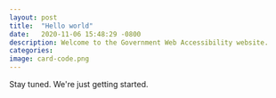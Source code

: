 ```yaml
---
layout: post
title:  "Hello world"
date:   2020-11-06 15:48:29 -0800
description: Welcome to the Government Web Accessibility website.
categories: 
image: card-code.png
---
```


Stay tuned. We're just getting started.